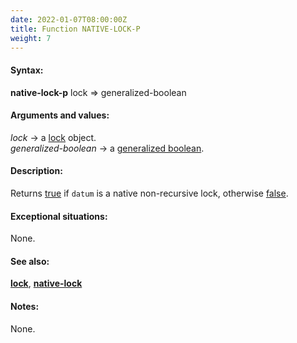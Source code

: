 ```yaml
---
date: 2022-01-07T08:00:00Z
title: Function NATIVE-LOCK-P
weight: 7
---
```


#### Syntax:

**native-lock-p** lock => generalized-boolean

#### Arguments and values:

*lock* -> a [lock](../lock) object.\
*generalized-boolean* -> a [generalized
boolean](http://www.lispworks.com/documentation/HyperSpec/Body/26_glo_g.htm#generalized_boolean).

#### Description:

Returns
[true](http://www.lispworks.com/documentation/HyperSpec/Body/26_glo_t.htm#true)
if `datum` is a native non-recursive lock, otherwise
[false](http://www.lispworks.com/documentation/HyperSpec/Body/26_glo_f.htm#false).

#### Exceptional situations:

None.

#### See also:

[**lock**](../lock), [**native-lock**](../native-lock)

#### Notes:

None.
